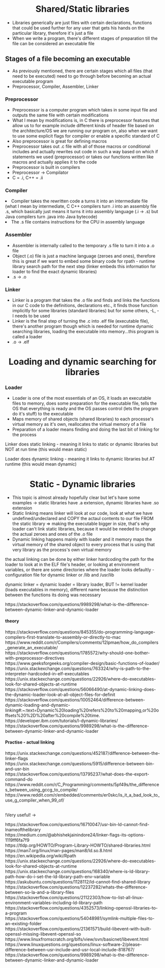 <h1 align="center">Shared/Static libraries</h1>
<ul>
  <li>Libraries generically are just files with certain declarations, functions that could be used further for any user that gets his hands on the particular library, therefore it's just a file</li>
  <li>When we write a program, there's different stages of preparation till the file can be considered an executable file</li>
</ul>
<h2>Stages of a file becoming an executable</h2>
<ul>
  <li>As previously mentioned, there are certain stages which all files (that need to be executed) need to go through before becoming an actual executable program</li>
  <li>Preprocessor, Compiler, Assembler, Linker</li>
</ul>
<h3>Preprocessor</h3>
<ul>
  <li>Preprocessor is a computer program which takes in some input file and outputs the same file with certain modifications</li>
  <li>What I mean by modifications is, in C there is preprocessor features that allow us to for example include different kinds of header file based on the architecture/OS we are running our program on, also when we want to use some explicit flags for compiler or enable a specific standard of C</li>
  <li>Also preprocessor is great for defining macros</li>
  <li>Preprocessor takes out .c file with all of those macros or conditional includes and actually rewrites out code in such a way based on which if statements we used (preprocessor) or takes our functions written like macros and actually applies it to the code</li>
  <li>Preprocessor is built in compilers</li>
  <li>Preprocessor -> Compilator</li>
  <li>C = .i, C++ = .ii</li>
</ul>

<h3>Compiler</h3>
<li>Compiler takes the rewritten code a turns it into an intermediate file (what I mean by intermediate, C C++ compilers turn .i into an assembly file .s, which basically just means it turns it into assembly language (.i -> .s) but Java compilers turn .java into Java bytecode)</li>
<li>The .s file contains instructions for the CPU in assembly language</li>

<h3>Assembler</h3>
<ul>
  <li>Assembler is internally called to the temporary .s file to turn it into a .o file</li>
  <li>Object (.o) file is just a machine language (zeroes and ones), therefore this is great if we want to embed some binary code for rpath - runtime library search path for the next step (linker embeds this information for loader to find the exact dynamic libraries)</li>
  <li>.s -> .o</li>
</ul>

<h3>Linker</h3>
<ul>
  <li>Linker is a program that takes the .o file and finds and links the functions in our C code to the definitions, declarations etc., it finds those function implicitly for some libraries (standard libraries) but for some others, -L, -I needs to be used</li>
  <li>Linker is the final step of turning the .c into .elf file (executable file), there's another program though which is needed for runtime dynamic searching libraries, loading the executable into memory...this program is called a loader</li>
  <li>.o -> .elf</li>
</ul>

<h1 align="center">Loading and dynamic searching for libraries</h1>
<h3>Loader</h3>
<ul>
  <li>Loader is one of the most essentials of an OS, it loads an executable files to memory, does some preparation for the executable file, tells the OS that everything is ready and the OS passes control (lets the program do it's stuff) to the executable</li>
  <li>Maps memory of shared objects (shared libraries) to each processe's virtual memory as it's own, reallocates the virtual memory of a file</li>
  <li>Preparation of a loader means finding and doing the last bit of linking for the process</li>
</ul>


<p>Linker does static linking - meaning it links to static or dynamic libraries but NOT at run time (this would mean static)</p>
<p>Loader does dynamic linking - meaning it links to dynamic libraries but AT runtime (this would mean dynamic)</p>


<h1 align="center">Static - Dynamic libraries</h1>
<ul>
  <li>This topic is almost already hopefully clear but let's have some examples -> static libraries have .a extension, dynamic libraries have .so extension</li>
  <li>Static linking means linker will look at our code, look at what we have undefined/undeclared and COPY the actaul contents to our file FROM the static library => making the executable bigger in size, that's why loader can't link static libraries, because it would be needed to change the actual zeroes and ones of the .o file</li>
  <li>Dynamic linking happens mainly with loader and it memory maps the virtual memory of the shared object to every process that is using that very library as the process's own virtual memory</li>
</ul>

<p>the actual linking can be done by either linker hardcoding the path for the loader to look at in the ELF file's header, or looking at environment variables, or there are some directories where the loader looks defaultly - configuration file for dynamic linker or /lib and /usr/lib</p>
<p>dynamic linker = dynamic loader = library loader, BUT != kernel loader (loads executables in memory), different name because the distinction between the functions its doing was necessary</p>
<p>https://stackoverflow.com/questions/9989298/what-is-the-difference-between-dynamic-linker-and-dynamic-loader</p>

<h4>theory</h4>
https://stackoverflow.com/questions/845355/do-programming-language-compilers-first-translate-to-assembly-or-directly-to-mac<br>
https://www.reddit.com/r/Compilers/comments/12lpmae/how_do_compilers_generate_an_executable/<br>
https://stackoverflow.com/questions/1785572/why-should-one-bother-with-preprocessor-directives<br>
https://www.geeksforgeeks.org/compiler-design/basic-functions-of-loader/<br>
https://unix.stackexchange.com/questions/763324/why-is-path-to-the-interpreter-hardcoded-in-elf-executables<br>
https://unix.stackexchange.com/questions/22926/where-do-executables-look-for-shared-objects-at-runtime<br>
https://stackoverflow.com/questions/56066490/at-dynamic-linking-does-the-dynamic-loader-look-at-all-object-files-for-definit<br>
https://stackoverflow.com/questions/10052464/difference-between-dynamic-loading-and-dynamic-linking#:~:text=Dynamic%20loading%20refers%20to%20mapping,or%20offsets%20%2D%20after%20compile%20time.<br>
https://developer.ibm.com/tutorials/l-dynamic-libraries/<br>
https://stackoverflow.com/questions/9989298/what-is-the-difference-between-dynamic-linker-and-dynamic-loader<br>


<h4>Practise - actual linking</h4>
https://unix.stackexchange.com/questions/452187/difference-between-the-linker-flags<br>
https://unix.stackexchange.com/questions/5915/difference-between-bin-and-usr-bin<br>
https://stackoverflow.com/questions/13795237/what-does-the-export-command-do<br>
https://www.reddit.com/r/C_Programming/comments/5pf49s/the_differences_between_using_gccg_to_compile/<br>
https://www.reddit.com/r/embedded/comments/er0skc/is_it_a_bad_look_to_use_g_compiler_when_99_of/<br>
<br><p>!Very useful! -></p>
https://stackoverflow.com/questions/16710047/usr-bin-ld-cannot-find-lnameofthelibrary<br>
https://medium.com/@abhishekjainindore24/linker-flags-its-options-1119ff6fa7f9<br>
https://tldp.org/HOWTO/Program-Library-HOWTO/shared-libraries.html<br>
https://man7.org/linux/man-pages/man8/ld.so.8.html<br>
https://en.wikipedia.org/wiki/Rpath<br>
https://unix.stackexchange.com/questions/22926/where-do-executables-look-for-shared-objects-at-runtime<br>
https://unix.stackexchange.com/questions/168340/where-is-ld-library-path-how-do-i-set-the-ld-library-path-env-variable<br>
https://askubuntu.com/questions/1128112/ld-cannot-find-shared-library<br>
https://stackoverflow.com/questions/12237282/whats-the-difference-between-so-la-and-a-library-files<br>
https://stackoverflow.com/questions/21122303/how-to-list-all-linux-environment-variables-including-ld-library-path<br>
https://stackoverflow.com/questions/4352573/linking-openssl-libraries-to-a-program<br>
https://stackoverflow.com/questions/54048981/symlink-multiple-files-to-an-existing-folder<br>
https://stackoverflow.com/questions/21361571/build-libevent-with-built-openssl-missing-libevent-openssl-so<br>
https://www.linuxfromscratch.org/blfs/view/svn/basicnet/libevent.html<br>
https://www.linuxquestions.org/questions/linux-software-2/please-difference-between-usr-include-and-usr-local-include-818767/<br>
https://stackoverflow.com/questions/9989298/what-is-the-difference-between-dynamic-linker-and-dynamic-loader<br>
